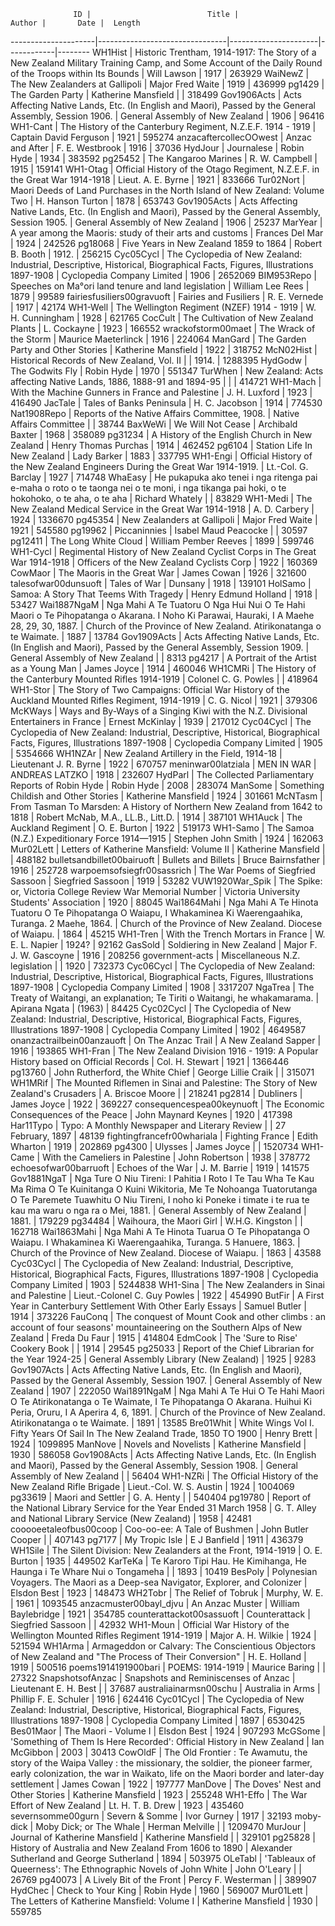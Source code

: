                   ID |                          Title |               Author |       Date |  Length
---------------------|--------------------------------|----------------------|------------|--------
             WH1Hist | Historic Trentham, 1914-1917: The Story of a New Zealand Military Training Camp, and Some Account of the Daily Round of the Troops within Its Bounds |          Will Lawson |       1917 |  263929
             WaiNewZ | The New Zealanders at Gallipoli |     Major Fred Waite |       1919 |  436999
              pg1429 |               The Garden Party |  Katherine Mansfield |  <unknown> |  318499
         Gov1906Acts | Acts Affecting Native Lands, Etc. (In English and Maori), Passed by the General Assembly, Session 1906. | General Assembly of New Zealand |       1906 |   96416
            WH1-Cant | The History of the Canterbury Regiment, N.Z.E.F. 1914 - 1919 | Captain David Ferguson |       1921 |  595274
anzacaftercollecOOwest |                Anzac and After |      F. E. Westbrook |       1916 |   37036
             HydJour |                     Journalese |           Robin Hyde |       1934 |  383592
             pg25452 |           The Kangaroo Marines |       R. W. Campbell |       1915 |  159141
            WH1-Otag | Official History of the Otago Regiment, N.Z.E.F. in the Great War 1914-1918 |   Lieut. A. E. Byrne |       1921 |  833666
           Tur02Nort | Maori Deeds of Land Purchases in the North Island of New Zealand: Volume Two |     H. Hanson Turton |       1878 |  653743
         Gov1905Acts | Acts Affecting Native Lands, Etc. (In English and Maori), Passed by the General Assembly, Session 1905. | General Assembly of New Zealand |       1906 |   25237
             MarYear | A year among the Maoris: study of their arts and customs |      Frances Del Mar |       1924 |  242526
             pg18068 | Five Years in New Zealand 1859 to 1864 |      Robert B. Booth |      1912. |  256215
           Cyc05Cycl | The Cyclopedia of New Zealand: Industrial, Descriptive, Historical, Biographical Facts, Figures, Illustrations 1897-1908 | Cyclopedia Company Limited |       1906 | 2652069
          BIM953Repo | Speeches on Ma°ori land tenure and land legislation |     William Lee Rees |       1879 |   99589
fairiesfusiliers00gravuoft |          Fairies and Fusiliers |        R. E. Vernede |       1917 |   42174
            WH1-Well | The Wellington Regiment (NZEF) 1914 - 1919 |     W. H. Cunningham |       1928 |  621765
             CocCult | The Cultivation of New Zealand Plants |          L. Cockayne |       1923 |  166552
  wrackofstorm00maet |         The Wrack of the Storm |  Maurice Maeterlinck |       1916 |  224064
             ManGard | The Garden Party and Other Stories |  Katherine Mansfield |       1922 |  318752
           McN02Hist | Historical Records of New Zealand, Vol. II |            <unknown> |      1914. | 1288395
             HydGodw |                The Godwits Fly |           Robin Hyde |       1970 |  551347
             TurWhen | New Zealand: Acts affecting Native Lands, 1886, 1888-91 and 1894-95 |            <unknown> |  <unknown> |  414721
            WH1-Mach | With the Machine Gunners in France and Palestine |        J. H. Luxford |       1923 |  416490
             JacTale |       Tales of Banks Peninsula |       H. C. Jacobson |       1914 |  774530
         Nat1908Repo | Reports of the Native Affairs Committee, 1908. | Native Affairs Committee |  <unknown> |   38744
             BaxWeWi |              We Will Not Cease |     Archibald Baxter |       1968 |  358089
             pg31234 | A History of the English Church in New Zealand | Henry Thomas Purchas |       1914 |  462452
              pg6104 |    Station Life In New Zealand |          Lady Barker |       1883 |  337795
            WH1-Engi | Official History of the New Zealand Engineers During the Great War 1914-1919. |  Lt.-Col. G. Barclay |       1927 |  714748
             WhaEasy | He pukapuka ako tenei i nga ritenga pai e-maha o roto o te taonga nei o te moni, i nga tikanga pai hoki, o te hokohoko, o te aha, o te aha |      Richard Whately |  <unknown> |   83829
            WH1-Medi | The New Zealand Medical Service in the Great War 1914-1918 |        A. D. Carbery |       1924 | 1336670
             pg45354 |    New Zealanders at Gallipoli |     Major Fred Waite |       1921 |  545580
             pg19962 |                   Piccaninnies | Isabel Maud Peacocke |  <unknown> |   30597
             pg12411 |           The Long White Cloud | William Pember Reeves |       1899 |  599746
            WH1-Cycl | Regimental History of New Zealand Cyclist Corps in The Great War 1914-1918 | Officers of the New Zealand Cyclists Corp |       1922 |  160369
             CowMaor |    The Maoris in the Great War |          James Cowan |       1926 |  321600
talesofwar00dunsuoft |                   Tales of War |              Dunsany |       1918 |  139101
             HolSamo | Samoa: A Story That Teems With Tragedy | Henry Edmund Holland |       1918 |   53427
         Wai1887NgaM | Nga Mahi A Te Tuatoru O Nga Hui Nui O Te Hahi Maori o Te Pihopatanga o Akarana. I Noho Ki Parawai, Hauraki, I A Maehe 28, 29, 30, 1887. | Church of the Province of New Zealand. Atirikonatanga o te Waimate. |       1887 |   13784
         Gov1909Acts | Acts Affecting Native Lands, Etc. (In English and Maori), Passed by the General Assembly, Session 1909. | General Assembly of New Zealand |  <unknown> |    8313
              pg4217 | A Portrait of the Artist as a Young Man |          James Joyce |       1914 |  460046
             WH1CMRi | The History of the Canterbury Mounted Rifles 1914-1919 | Colonel C. G. Powles |  <unknown> |  418964
            WH1-Stor | The Story of Two Campaigns: Official War History of the Auckland Mounted Rifles Regiment, 1914-1919 |          C. G. Nicol |       1921 |  379306
             McKWays | Ways and By-Ways of a Singing Kiwi with the N.Z. Divisional Entertainers in France |      Ernest McKinlay |       1939 |  217012
           Cyc04Cycl | The Cyclopedia of New Zealand: Industrial, Descriptive, Historical, Biographical Facts, Figures, Illustrations 1897-1908 | Cyclopedia Company Limited |       1905 | 5354666
             WH1NZAr | New Zealand Artillery in the Field, 1914-18 | Lieutenant J. R. Byrne |       1922 |  670757
  meninwar00latziala |                     MEN IN WAR |       ANDREAS LATZKO |       1918 |  232607
             HydParl | The Collected Parliamentary Reports of Robin Hyde |           Robin Hyde |       2008 |  283074
             ManSome | Something Childish and Other Stories |  Katherine Mansfield |       1924 |  301661
             McNTasm | From Tasman To Marsden: A History of Northern New Zealand from 1642 to 1818 | Robert McNab, M.A., LL.B., Litt.D. |       1914 |  387101
             WH1Auck |          The Auckland Regiment |         O. E. Burton |       1922 |  519173
            WH1-Samo | The Samoa (N.Z.) Expeditionary Force 1914—1915 |   Stephen John Smith |       1924 |  162063
           Mur02Lett | Letters of Katherine Mansfield: Volume II |  Katherine Mansfield |  <unknown> |  488182
bulletsandbillet00bairuoft |            Bullets and Billets |   Bruce Bairnsfather |       1916 |  252728
warpoemsofsiegfr00sassrich | The War Poems of Siegfried Sassoon |    Siegfried Sassoon |       1919 |   53282
     VUW1920War_Spik | The Spike: or, Victoria College Review War Memorial Number | Victoria University Students' Association |       1920 |   88045
         Wai1864Mahi | Nga Mahi A Te Hinota Tuatoru O Te Pihopatanga O Waiapu, I Whakaminea Ki Waerengaahika, Turanga. 2 Maehe, 1864. | Church of the Province of New Zealand. Diocese of Waiapu. |       1864 |   45215
            WH1-Tren | With the Trench Mortars in France |      W. E. L. Napier |      1924? |   92162
             GasSold |      Soldiering in New Zealand | Major F. J. W. Gascoyne |       1916 |  208256
     government-acts | Miscellaneous N.Z. legislation |            <unknown> |       1920 |  732373
           Cyc06Cycl | The Cyclopedia of New Zealand: Industrial, Descriptive, Historical, Biographical Facts, Figures, Illustrations 1897-1908 | Cyclopedia Company Limited |       1908 | 3317207
             NgaTrea | The Treaty of Waitangi, an explanation; Te Tiriti o Waitangi, he whakamarama. |        Apirana Ngata |     (1963) |   84425
           Cyc02Cycl | The Cyclopedia of New Zealand: Industrial, Descriptive, Historical, Biographical Facts, Figures, Illustrations 1897-1908 | Cyclopedia Company Limited |       1902 | 4649587
onanzactrailbein00anzauoft |             On The Anzac Trail | A New Zealand Sapper |       1916 |  193865
            WH1-Fran | The New Zealand Division 1916 - 1919: A Popular History based on Official Records |      Col. H. Stewart |       1921 | 1366446
             pg13760 | John Rutherford, the White Chief |  George Lillie Craik |  <unknown> |  315071
             WH1MRif | The Mounted Riflemen in Sinai and Palestine: The Story of New Zealand's Crusaders |     A. Briscoe Moore |  <unknown> |  218241
              pg2814 |                      Dubliners |          James Joyce |       1922 |  369227
consequencespea00keynuoft | The Economic Consequences of the Peace |  John Maynard Keynes |       1920 |  417398
           Har11Typo | Typo: A Monthly Newspaper and Literary Review |            <unknown> | 27 February, 1897 |   48139
fightingfrancefr00whariala |                Fighting France |        Edith Wharton |       1919 |  202869
              pg4300 |                        Ulysses |          James Joyce |  <unknown> | 1520734
            WH1-Came | With the Cameliers in Palestine |       John Robertson |       1938 |  378772
echoesofwar00barruoft |              Echoes of the War |         J. M. Barrie |       1919 |  141575
         Gov1881NgaT | Nga Ture O Niu Tireni: I Pahitia I Roto I Te Tau Wha Te Kau Ma Rima O Te Kuinitanga O Kuini Wikitoria, Me Te Nohoanga Tuatorutanga O Te Paremete Tuawhitu O Niu Tireni, I noho ki Poneke i timate i te rua te kau ma waru o nga ra o Mei, 1881. | General Assembly of New Zealand |      1881. |  179229
             pg34484 |       Waihoura, the Maori Girl |      W.H.G. Kingston |  <unknown> |  162718
         Wai1863Mahi | Nga Mahi A Te Hinota Tuarua O Te Pihopatanga O Waiapu. I Whakaminea Ki Waerengaahika, Turanga. 5 Hanuere, 1863. | Church of the Province of New Zealand. Diocese of Waiapu. |       1863 |   43588
           Cyc03Cycl | The Cyclopedia of New Zealand: Industrial, Descriptive, Historical, Biographical Facts, Figures, Illustrations 1897-1908 | Cyclopedia Company Limited |       1903 | 5244838
            WH1-Sina | The New Zealanders in Sinai and Palestine | Lieut.-Colonel C. Guy Powles |       1922 |  454990
              ButFir | A First Year in Canterbury Settlement With Other Early Essays |        Samuel Butler |       1914 |  373226
             FauConq | The conquest of Mount Cook and other climbs : an account of four seasons' mountaineering on the Southern Alps of New Zealand |        Freda Du Faur |       1915 |  414804
             EdmCook | The 'Sure to Rise' Cookery Book |            <unknown> |       1914 |   29545
             pg25033 | Report of the Chief Librarian for the Year 1924-25 | General Assembly Library (New Zealand) |       1925 |    9283
         Gov1907Acts | Acts Affecting Native Lands, Etc. (In English and Maori), Passed by the General Assembly, Session 1907. | General Assembly of New Zealand |       1907 |  222050
         Wai1891NgaM | Nga Mahi A Te Hui O Te Hahi Maori O Te Atirikonatanga o Te Waimate, I Te Pihopatanga O Akarana. Huihui Ki Peria, Oruru, I A Aperira 4, 6, 1891. | Church of the Province of New Zealand. Atirikonatanga o te Waimate. |       1891 |   13585
           Bre01Whit | White Wings Vol I. Fifty Years Of Sail In The New Zealand Trade, 1850 TO 1900 |          Henry Brett |       1924 | 1099895
             ManNove |           Novels and Novelists |  Katherine Mansfield |       1930 |  586058
         Gov1908Acts | Acts Affecting Native Lands, Etc. (In English and Maori), Passed by the General Assembly, Session 1908. | General Assembly of New Zealand |  <unknown> |   56404
            WH1-NZRi | The Official History of the New Zealand Rifle Brigade | Lieut.-Col. W. S. Austin |       1924 | 1004069
             pg33619 |              Maori and Settler |          G. A. Henty |  <unknown> |  540404
             pg19780 | Report of the National Library Service for the Year Ended 31 March 1958 | G. T. Alley and National Library Service (New Zealand) |       1958 |   42481
cooooeetaleofbus00coop |   Coo-oo-ee: A Tale of Bushmen |   John Butler Cooper |  <unknown> |  407143
              pg7177 |                 My Tropic Isle |         E J Banfield |       1911 |  436379
             WH1Sile | The Silent Division: New Zealanders at the Front, 1914-1919 |         O. E. Burton |       1935 |  449502
             KarTeKa | Te Karoro Tipi Hau. He Kimihanga, He Haunga i Te Whare Nui o Tongameha |            <unknown> |       1893 |   10419
             BesPoly | Polynesian Voyagers. The Maori as a Deep-sea Navigator, Explorer, and Colonizer |          Elsdon Best |       1923 |  148473
             WH2Tobr |           The Relief of Tobruk |        Murphy, W. E. |       1961 | 1093545
anzacmuster00bayl_djvu |                An Anzac Muster |  William Baylebridge |       1921 |  354785
counterattackot00sassuoft |                  Counterattack |    Siegfried Sassoon |  <unknown> |   42932
            WH1-Moun | Official War History of the Wellington Mounted Rifles Regiment 1914-1919 |   Major A. H. Wilkie |       1924 |  521594
             WH1Arma | Armageddon or Calvary: The Conscientious Objectors of New Zealand and "The Process of Their Conversion" |        H. E. Holland |       1919 |  500516
 poems1914191900bari |               POEMS: 1914-1919 |       Maurice Baring |  <unknown> |   27322
    SnapshotsofAnzac | Snapshots and Reminiscenses of Anzac | Lieutenant E. H. Best |  <unknown> |   37687
australiainarmsn00schu |              Australia in Arms | Phillip F. E. Schuler |       1916 |  624416
           Cyc01Cycl | The Cyclopedia of New Zealand: Industrial, Descriptive, Historical, Biographical Facts, Figures, Illustrations 1897-1908 | Cyclopedia Company Limited |       1897 | 6530425
           Bes01Maor |           The Maori - Volume I |          Elsdon Best |       1924 |  907293
             McGSome | 'Something of Them Is Here Recorded': Official History in New Zealand |         Ian McGibbon |       2003 |   30413
             CowOldF | The Old Frontier : Te Awamutu, the story of the Waipa Valley : the missionary, the soldier, the pioneer farmer, early colonization, the war in Waikato, life on the Maori border and later-day settlement |          James Cowan |       1922 |  197777
             ManDove | The Doves' Nest and Other Stories |  Katherine Mansfield |       1923 |  255248
            WH1-Effo |  The War Effort of New Zealand |    Lt. H. T. B. Drew |       1923 |  435460
   severnsomme00gurn |                 Severn & Somme |          Ivor Gurney |       1917 |   32193
           moby-dick |        Moby Dick; or The Whale |      Herman Melville |  <unknown> | 1209470
             MurJour | Journal of Katherine Mansfield |  Katherine Mansfield |  <unknown> |  329101
             pg25828 | History of Australia and New Zealand From 1606 to 1890 | Alexander Sutherland and George Sutherland |       1894 |  503975
             OLeTabl | 'Tableaux of Queerness': The Ethnographic Novels of John White |         John O'Leary |  <unknown> |   26769
             pg40073 |      A Lively Bit of the Front |   Percy F. Westerman |  <unknown> |  389907
             HydChec |             Check to Your King |           Robin Hyde |       1960 |  569007
           Mur01Lett | The Letters of Katherine Mansfield: Volume I |  Katherine Mansfield |       1930 |  559785
